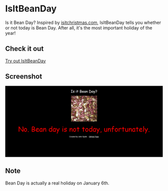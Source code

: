 # IsItBeanDay
Is it Bean Day? Inspired by [isitchristmas.com](https://isitchristmas.com), IsItBeanDay tells you whether or not today is Bean Day. After all, it's the most important holiday of the year!

## Check it out
[Try out IsItBeanDay](https://johnspahr.github.io/IsItBeanDay/IsItBeanDay)

## Screenshot
![Screenshot](https://github.com/JohnSpahr/IsItBeanDay/blob/master/BeanDay.PNG?raw=true)

## Note
Bean Day is actually a real holiday on January 6th.
